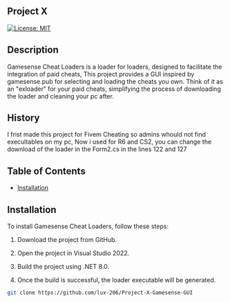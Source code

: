 ##  Project X

[![License: MIT](https://img.shields.io/badge/License-MIT-yellow.svg)](https://opensource.org/licenses/MIT)

## Description

Gamesense Cheat Loaders is a loader for loaders, designed to facilitate the integration of paid cheats, This project provides a GUI inspired by gamesense.pub for selecting and loading the cheats you own. Think of it as an "exloader" for your paid cheats, simplifying the process of downloading the loader and cleaning your pc after.

## History

I frist made this project for Fivem Cheating so admins whould not find execultables on my pc, Now i used for R6 and CS2, you can change the download of the loader in the Form2.cs in the lines 122 and 127 

## Table of Contents

- [Installation](#installation)


## Installation

To install Gamesense Cheat Loaders, follow these steps:

1. Download the project from GitHub.

2. Open the project in Visual Studio 2022.

3. Build the project using .NET 8.0.

4. Once the build is successful, the loader executable will be generated.


```bash
git clone https://github.com/lux-206/Project-X-Gamesense-GUI


